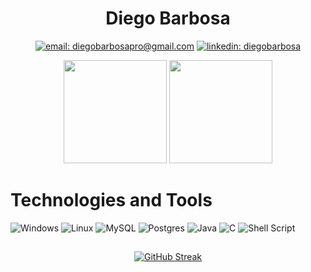 <div align="center">

# Diego Barbosa

  [![email: diegobarbosapro@gmail.com](https://img.shields.io/static/v1?label=Email&message=%20&color=8B89CC&labelColor=8B89CC&logoColor=FFF&style=for-the-badge&logo=protonmail)](mailto:diegobarbosapro@gmail.com)
  [![linkedin: diegobarbosa](https://img.shields.io/static/v1?label=Linkedin&message=%20&color=0077B5&labelColor=0077B5&logoColor=FFF&style=for-the-badge&logo=linkedin)](https://www.linkedin.com/in/diegobarbosad/)
  
</div>
<div align="center">
  
  <img height="165em" src="https://github-readme-stats.vercel.app/api?username=barbosa-diego&show_icons=true&theme=midnight-purple&include_all_commits=true&count_private=true"/>
  <img height="165em" src="https://github-readme-stats.vercel.app/api/top-langs/?username=barbosa-diego&layout=compact&langs_count=16&theme=midnight-purple&exclude_repo=IALog"/>
  
</div>

# Technologies and Tools

![Windows](https://img.shields.io/badge/Windows-0078D6?style=for-the-badge&logo=windows&logoColor=white)
![Linux](https://img.shields.io/badge/Linux-FCC624?style=for-the-badge&logo=linux&logoColor=black)
![MySQL](https://img.shields.io/badge/mysql-%2300f.svg?style=for-the-badge&logo=mysql&logoColor=white)
![Postgres](https://img.shields.io/badge/postgres-%23316192.svg?style=for-the-badge&logo=postgresql&logoColor=white)
![Java](https://img.shields.io/badge/java-%23ED8B00.svg?style=for-the-badge&logo=java&logoColor=white)
![C](https://img.shields.io/badge/c-%2300599C.svg?style=for-the-badge&logo=c&logoColor=white)
![Shell Script](https://img.shields.io/badge/shell_script-%23121011.svg?style=for-the-badge&logo=gnu-bash&logoColor=white)

##

<div align="center">

[![GitHub Streak](https://streak-stats.demolab.com?user=Barbosa-Diego&theme=buefy-dark&border_radius=4)](https://git.io/streak-stats)

</div>
